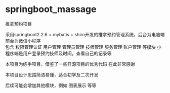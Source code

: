 # springboot_massage
推拿预约项目

采用springboot2.2.6 + mybatis + shiro开发的推拿预约管理系统，后台为电脑端  前台为微信小程序  
包含 权限管理认证  用户管理 管理员管理  技师管理 服务管理 账户管理 等模块
小程序端是用户登录预约技师及时间，查看自己的记录等

本项目为练手项目，借鉴了一些开源项目的优秀代码  在此非常感谢

本项目设计思路简洁易懂，适合初学及二次开发

后续可能会增加其他模块，例如 图表展示  等等
